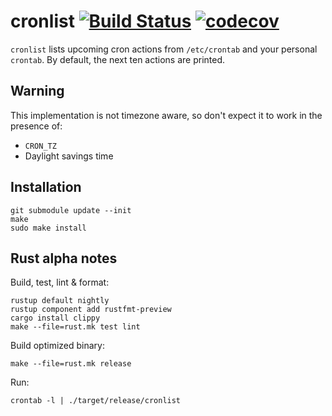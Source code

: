# cronlist [![Build Status](https://travis-ci.org/l0b0/cronlist.svg?branch=master)](https://travis-ci.org/l0b0/cronlist) [![codecov](https://codecov.io/gh/l0b0/cronlist/branch/master/graph/badge.svg)](https://codecov.io/gh/l0b0/cronlist)

`cronlist` lists upcoming cron actions from `/etc/crontab` and your personal `crontab`. By default, the next ten actions are printed.

## Warning

This implementation is not timezone aware, so don't expect it to work in the presence of:

- `CRON_TZ`
- Daylight savings time

## Installation

    git submodule update --init
    make
    sudo make install

## Rust alpha notes

Build, test, lint & format:

    rustup default nightly
    rustup component add rustfmt-preview
    cargo install clippy
    make --file=rust.mk test lint

Build optimized binary:

    make --file=rust.mk release

Run:

    crontab -l | ./target/release/cronlist
